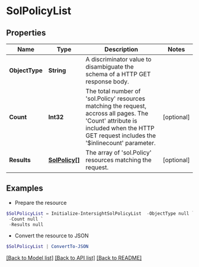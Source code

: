 # SolPolicyList
## Properties

Name | Type | Description | Notes
------------ | ------------- | ------------- | -------------
**ObjectType** | **String** | A discriminator value to disambiguate the schema of a HTTP GET response body. | 
**Count** | **Int32** | The total number of &#39;sol.Policy&#39; resources matching the request, accross all pages. The &#39;Count&#39; attribute is included when the HTTP GET request includes the &#39;$inlinecount&#39; parameter. | [optional] 
**Results** | [**SolPolicy[]**](SolPolicy.md) | The array of &#39;sol.Policy&#39; resources matching the request. | [optional] 

## Examples

- Prepare the resource
```powershell
$SolPolicyList = Initialize-IntersightSolPolicyList  -ObjectType null `
 -Count null `
 -Results null
```

- Convert the resource to JSON
```powershell
$SolPolicyList | ConvertTo-JSON
```

[[Back to Model list]](../README.md#documentation-for-models) [[Back to API list]](../README.md#documentation-for-api-endpoints) [[Back to README]](../README.md)

